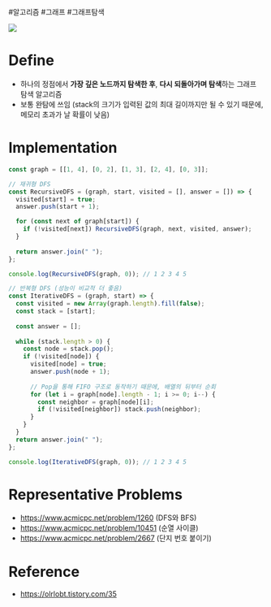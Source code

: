 #알고리즘 #그래프 #그래프탐색 

![](https://upload.wikimedia.org/wikipedia/commons/7/7f/Depth-First-Search.gif)

# Define
- 하나의 정점에서 **가장 깊은 노드까지 탐색한 후**, **다시 되돌아가며 탐색**하는 그래프 탐색 알고리즘
- 보통 완탐에 쓰임 (stack의 크기가 입력된 값의 최대 길이까지만 될 수 있기 때문에, 메모리 초과가 날 확률이 낮음)
# Implementation
```js
const graph = [[1, 4], [0, 2], [1, 3], [2, 4], [0, 3]];

// 재귀형 DFS
const RecursiveDFS = (graph, start, visited = [], answer = []) => {
  visited[start] = true;
  answer.push(start + 1);

  for (const next of graph[start]) {
    if (!visited[next]) RecursiveDFS(graph, next, visited, answer);
  }
  
  return answer.join(" ");
};

console.log(RecursiveDFS(graph, 0)); // 1 2 3 4 5

// 반복형 DFS (성능이 비교적 더 좋음)
const IterativeDFS = (graph, start) => {
  const visited = new Array(graph.length).fill(false);
  const stack = [start];
  
  const answer = [];
  
  while (stack.length > 0) {
	const node = stack.pop();
	if (!visited[node]) {
	  visited[node] = true;
	  answer.push(node + 1);
    
      // Pop을 통해 FIFO 구조로 동작하기 때문에, 배열의 뒤부터 순회
	  for (let i = graph[node].length - 1; i >= 0; i--) {
		const neighbor = graph[node][i];
		if (!visited[neighbor]) stack.push(neighbor);
	  }
	}
  }
  return answer.join(" ");
};

console.log(IterativeDFS(graph, 0)); // 1 2 3 4 5
```

# Representative Problems
- https://www.acmicpc.net/problem/1260 (DFS와 BFS)
- https://www.acmicpc.net/problem/10451 (순열 사이클)
- https://www.acmicpc.net/problem/2667 (단지 번호 붙이기)

# Reference
- https://olrlobt.tistory.com/35